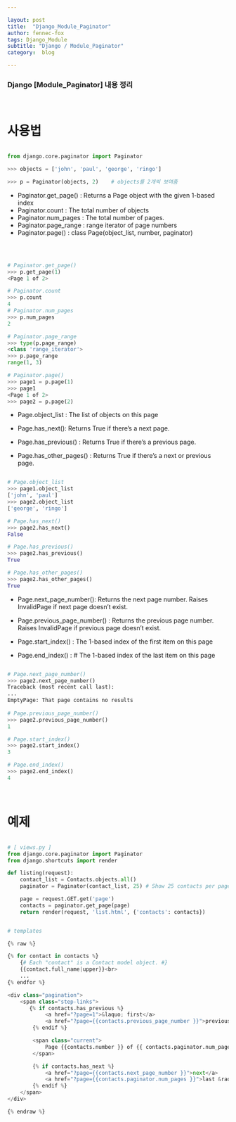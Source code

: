 ```yaml
---

layout: post
title:  "Django_Module_Paginator"
author: fennec-fox
tags: Django_Module
subtitle: "Django / Module_Paginator"
category:  blog

---
```


### Django [Module_Paginator] 내용 정리

<br>

# 사용법

```python

from django.core.paginator import Paginator

>>> objects = ['john', 'paul', 'george', 'ringo']

>>> p = Paginator(objects, 2)    # objects를 2개씩 보여줌 

```

+ Paginator.get_page() : Returns a Page object with the given 1-based index
+ Paginator.count : The total number of objects
+ Paginator.num_pages : The total number of pages.
+  Paginator.page_range : range iterator of page numbers
+  Paginator.page() : class Page(object_list, number, paginator)

<br>

```python

# Paginator.get_page()
>>> p.get_page(1)
<Page 1 of 2>

# Paginator.count
>>> p.count      
4
# Paginator.num_pages
>>> p.num_pages
2

# Paginator.page_range 
>>> type(p.page_range)
<class 'range_iterator'>
>>> p.page_range
range(1, 3)

# Paginator.page()
>>> page1 = p.page(1)
>>> page1
<Page 1 of 2>
>>> page2 = p.page(2)

```

- Page.object_list : The list of objects on this page

- Page.has_next(): Returns True if there’s a next page.

- Page.has_previous() : Returns True if there’s a previous page.

-  Page.has_other_pages() : Returns True if there’s a next or previous page.

```python

# Page.object_list
>>> page1.object_list
['john', 'paul']
>>> page2.object_list
['george', 'ringo']

# Page.has_next()
>>> page2.has_next()
False

# Page.has_previous()
>>> page2.has_previous()
True

# Page.has_other_pages()
>>> page2.has_other_pages()
True

```

- Page.next_page_number(): Returns the next page number. Raises InvalidPage if next page doesn’t exist.

- Page.previous_page_number() : Returns the previous page number. Raises InvalidPage if previous page doesn’t exist.

- Page.start_index() : The 1-based index of the first item on this page

- Page.end_index() : # The 1-based index of the last item on this page

```python

# Page.next_page_number()
>>> page2.next_page_number()
Traceback (most recent call last):
...
EmptyPage: That page contains no results
  
# Page.previous_page_number() 
>>> page2.previous_page_number()
1

# Page.start_index()
>>> page2.start_index() 
3

# Page.end_index()
>>> page2.end_index() 
4

```

<br>

# 예제

```python

# [ views.py ]  
from django.core.paginator import Paginator
from django.shortcuts import render

def listing(request):
    contact_list = Contacts.objects.all()
    paginator = Paginator(contact_list, 25) # Show 25 contacts per page

    page = request.GET.get('page')
    contacts = paginator.get_page(page)
    return render(request, 'list.html', {'contacts': contacts})

```

```python

# templates

{% raw %}

{% for contact in contacts %}
    {# Each "contact" is a Contact model object. #}
    {{contact.full_name|upper}}<br>
    ...
{% endfor %}

<div class="pagination">
    <span class="step-links">
       {% if contacts.has_previous %}
            <a href="?page=1">&laquo; first</a>
            <a href="?page={{contacts.previous_page_number }}">previous</a>
        {% endif %}

        <span class="current">
            Page {{contacts.number }} of {{ contacts.paginator.num_pages }}.
        </span>

        {% if contacts.has_next %}
            <a href="?page={{contacts.next_page_number }}">next</a>
            <a href="?page={{contacts.paginator.num_pages }}">last &raquo;</a>
        {% endif %}
    </span>
</div>

{% endraw %}


```

<br>

